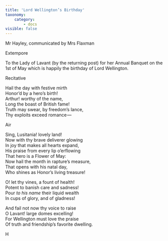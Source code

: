 ```yaml
---
title: 'Lord Wellington’s Birthday'
taxonomy:
    category:
        - docs
visible: false
---
```


<div class="author">Mr Hayley, communicated by Mrs Flaxman</div>

<span class="title">Extempore</span>

To the Lady of Lavant (by the returning post) for her Annual Banquet on the 1st of May which is happily the birthday of Lord Wellington.

<span class="title">Recitative</span>

Hail the day with festive mirth  
Honor’d by a hero’s birth!  
Arthur! worthy of the name,  
Long the boast of British fame!  
Truth may swear, by freedom’s lance,  
Thy exploits exceed romance —   

<span class="title">Air</span>

Sing, Lusitania! lovely land!  
Now with thy brave deliverer glowing  
In joy that makes all hearts expand,  
His praise from every lip o’erflowing  
That hero is a Flower of May:  
Now hail the month in rapture’s measure,  
That opens with his natal day,  
Who shines as Honor’s living treasure!

O! let thy vines, a fount of health!  
Potent to banish care and sadness!  
Pour *to his name* their liquid wealth  
In cups of glory, and of gladness!

And fail not now thy voice to raise  
O Lavant! large domes excelling!  
For Wellington must love the praise  
Of truth and friendship’s favorite dwelling.

H

